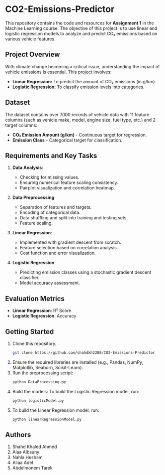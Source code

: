 # CO2-Emissions-Predictor

This repository contains the code and resources for **Assignment 1** in the Machine Learning course. The objective of this project is to use linear and logistic regression models to analyze and predict CO₂ emissions based on various vehicle features.

## Project Overview

With climate change becoming a critical issue, understanding the impact of vehicle emissions is essential. This project involves:
- **Linear Regression:** To predict the amount of CO₂ emissions (in g/km).
- **Logistic Regression:** To classify emission levels into categories.

## Dataset

The dataset contains over 7000 records of vehicle data with 11 feature columns (such as vehicle make, model, engine size, fuel type, etc.) and 2 target columns:
- **CO₂ Emission Amount (g/km)** - Continuous target for regression.
- **Emission Class** - Categorical target for classification.

## Requirements and Key Tasks

1. **Data Analysis**:
   - Checking for missing values.
   - Ensuring numerical feature scaling consistency.
   - Pairplot visualization and correlation heatmap.

2. **Data Preprocessing**:
   - Separation of features and targets.
   - Encoding of categorical data.
   - Data shuffling and split into training and testing sets.
   - Feature scaling.

3. **Linear Regression**:
   - Implemented with gradient descent from scratch.
   - Feature selection based on correlation analysis.
   - Cost function and error visualization.

4. **Logistic Regression**:
   - Predicting emission classes using a stochastic gradient descent classifier.
   - Model accuracy assessment.

## Evaluation Metrics

- **Linear Regression**: R² Score
- **Logistic Regression**: Accuracy

## Getting Started

1. Clone this repository.
   ```bash
   git clone https://github.com/shahdkh2288/CO2-Emissions-Predictor

2. Ensure the required libraries are installed (e.g., Pandas, NumPy, Matplotlib, Seaborn, Scikit-Learn).
3. Run the preprocessing script:
   ```bash
   python DataProcessing.py
4. Build the models:
   To build the Logistic Regression model, run:
   ```bash
   python logisticModel.py
5. To build the Linear Regression model, run:
   ```bash
   python linearRegressionModel.py


## Authors
1. Shahd Khaled Ahmed
2. Alaa Albsuny
3. Nahla Hesham
4. Aliaa Adel
5. Abdelmonem Tarek

